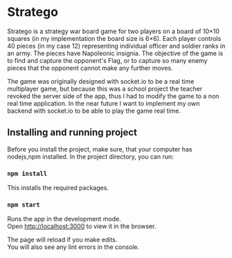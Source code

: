 # Stratego
Stratego is a strategy war board game for two players on a board of 10×10 squares (in my implementation the board size is 6×6). Each player controls 40 pieces (in my case 12) representing individual officer and soldier ranks in an army. The pieces have Napoleonic insignia. The objective of the game is to find and capture the opponent's Flag, or to capture so many enemy pieces that the opponent cannot make any further moves. 

The game was originally designed with socket.io to be a real time multiplayer game, but because this was a school project the teacher revoked the server side of the app, thus I had to modify the game to a non real time application. In the near future I want to implement my own backend with socket.io to be able to play the game real time.



## Installing and running project

Before you install the project, make sure, that your computer has nodejs,npm installed.
In the project directory, you can run:

### `npm install`

This installs the required packages.

### `npm start`

Runs the app in the development mode.<br />
Open [http://localhost:3000](http://localhost:3000) to view it in the browser.

The page will reload if you make edits.<br />
You will also see any lint errors in the console.
